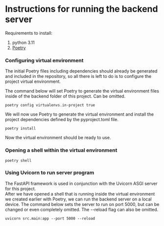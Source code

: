 # Instructions for running the backend server

Requirements to install:
1. python 3.11
2. [Poetry](https://python-poetry.org/docs/#installing-with-the-official-installer)

### Configuring virtual environment

The initial Poetry files including dependencies should already be generated and included in the repository, so all there is left to do is to configure the project virtual environment.

The command below will set Poetry to generate the virtual environment files inside of the backend folder of this project. Can be omitted.

```
poetry config virtualenvs.in-project true
```

We will now use Poetry to generate the virtual environment and install the project dependencies defined by the pyproject.toml file.

```
poetry install
```

Now the virtual environment should be ready to use. 

### Opening a shell within the virtual environment

```
poetry shell
```

### Using Uvicorn to run server program

The FastAPI framework is used in conjunction with the Uvicorn ASGI server for this project.   
After we have opened a shell that is running inside the virtual environment we created earlier with Poetry, we can run the backend server on a local device. The command below sets the server to run on port 5000, but can be changed or even completely omitted. The --reload flag can also be omitted. 

```
uvicorn src.main:app --port 5000 --reload
```
